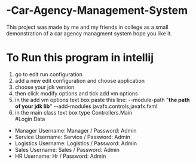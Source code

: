 # -Car-Agency-Management-System
This project was made by me and my friends in college as a small demonstration of a car agency managment system hope you like it.
# To Run this program in intellij 
1. go to edit run configuration
2. add a new edit configuration and choose application
3. choose your jdk version
4. then click modify options and tick add vm options
5. in the add vm options text box paste this line: --module-path "**the path of your jdk lib**" --add-modules javafx.controls,javafx.fxml
6. in the main class text box type Controllers.Main    
#Login Data
*	Manager          Username: Manager   /  Password: Admin
*	Service          Username: Service   /  Password: Admin
*	Logistics        Username: Logistics /   Password: Admin
*	Sales            Username: Sales     /   Password: Admin
*	HR               Username: Hr        /   Password: Admin


